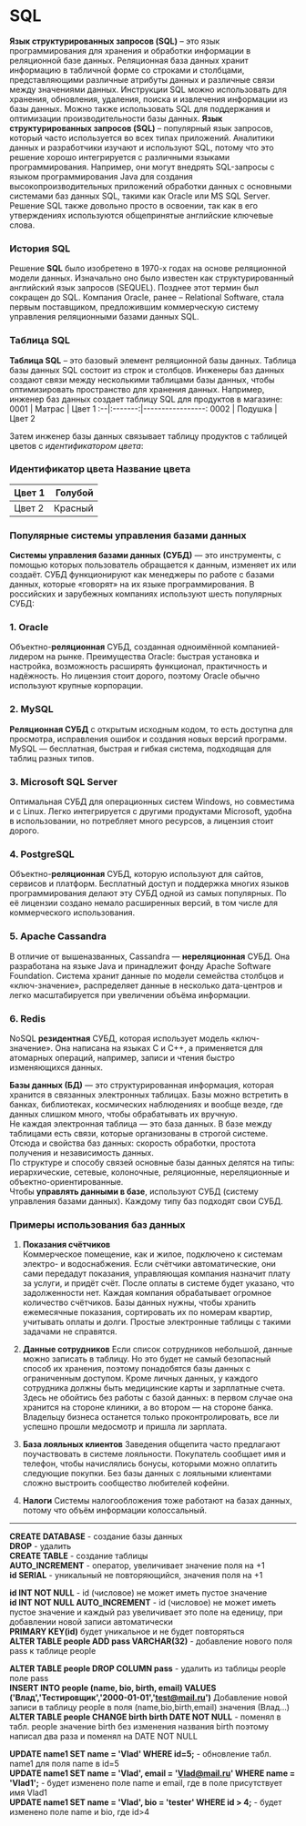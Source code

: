 # SQL
**Язык структурированных запросов (SQL)** – это язык программирования для хранения и обработки информации в реляционной базе данных. Реляционная база данных хранит информацию в табличной форме со строками и столбцами, представляющими различные атрибуты данных и различные связи между значениями данных. Инструкции SQL можно использовать для хранения, обновления, удаления, поиска и извлечения информации из базы данных. Можно также использовать SQL для поддержания и оптимизации производительности базы данных.
**Язык структурированных запросов (SQL)** – популярный язык запросов, который часто используется во всех типах приложений. Аналитики данных и разработчики изучают и используют SQL, потому что это решение хорошо интегрируется с различными языками программирования. Например, они могут внедрять SQL-запросы с языком программирования Java для создания высокопроизводительных приложений обработки данных с основными системами баз данных SQL, такими как Oracle или MS SQL Server. Решение SQL также довольно просто в освоении, так как в его утверждениях используются общепринятые английские ключевые слова.
### История SQL 
Решение **SQL** было изобретено в 1970-х годах на основе реляционной модели данных. Изначально оно было известен как структурированный английский язык запросов (SEQUEL). Позднее этот термин был сокращен до SQL. Компания Oracle, ранее – Relational Software, стала первым поставщиком, предложившим коммерческую систему управления реляционными базами данных SQL.
### Таблица SQL
**Таблица SQL** – это базовый элемент реляционной базы данных. Таблица базы данных SQL состоит из строк и столбцов. Инженеры баз данных создают связи между несколькими таблицами базы данных, чтобы оптимизировать пространство для хранения данных.
Например, инженер баз данных создает таблицу SQL для продуктов в магазине: 
0001 | Матрас | Цвет 1 
:--|:-------:|-----------------:
0002 | Подушка | Цвет 2

Затем инженер базы данных связывает таблицу продуктов с таблицей цветов с *идентификатором цвета*:
### Идентификатор цвета Название цвета 
Цвет 1 | Голубой 
:--|-----------------:
Цвет 2 | Красный

### Популярные системы управления базами данных   
**Системы управления базами данных (СУБД)** — это инструменты, с помощью которых пользователь обращается к данным, изменяет их или создаёт. СУБД функционируют как менеджеры по работе с базами данных, которые «говорят» на их языке программирования. В российских и зарубежных компаниях используют шесть популярных СУБД:
### 1. Oracle
Объектно-**реляционная** СУБД, созданная одноимённой компанией-лидером на рынке. Преимущества Oracle: быстрая установка и настройка, возможность расширять функционал, практичность и надёжность. Но лицензия стоит дорого, поэтому Oracle обычно используют крупные корпорации.
### 2. MySQL  
**Реляционная СУБД** с открытым исходным кодом, то есть доступна для просмотра, исправления ошибок и создания новых версий программ. MySQL — бесплатная, быстрая и гибкая система, подходящая для таблиц разных типов.  
### 3. Microsoft SQL Server  
Оптимальная СУБД для операционных систем Windows, но совместима и с Linux. Легко интегрируется с другими продуктами Microsoft, удобна в использовании, но потребляет много ресурсов, а лицензия стоит дорого.   
### 4. PostgreSQL   
Объектно-**реляционная** СУБД, которую используют для сайтов, сервисов и платформ. Бесплатный доступ и поддержка многих языков программирования делают эту СУБД одной из самых популярных. По её лицензии создано немало расширенных версий, в том числе для коммерческого использования.   
### 5. Apache Cassandra   
В отличие от вышеназванных, Cassandra — **нереляционная** СУБД. Она разработана на языке Java и принадлежит фонду Apache Software Foundation. Система хранит данные по модели семейства столбцов и «ключ-значение», распределяет данные в несколько дата-центров и легко масштабируется при увеличении объёма информации.   
### 6. Redis   
NoSQL **резидентная** СУБД, которая использует модель «ключ-значение». Она написана на языках C и C++, а применяется для атомарных операций, например, записи и чтения быстро изменяющихся данных.   

**Базы данных (БД)** — это структурированная информация, которая хранится в связанных электронных таблицах. Базы можно встретить в банках, библиотеках, космических наблюдениях и вообще везде, где данных слишком много, чтобы обрабатывать их вручную.   
Не каждая электронная таблица — это база данных. В базе между таблицами есть связи, которые организованы в строгой системе. Отсюда и свойства баз данных: скорость обработки, простота получения и независимость данных.   
По структуре и способу связей основные базы данных делятся на типы: иерархические, сетевые, колоночные, реляционные, нереляционные и объектно-ориентированные.   
Чтобы **управлять данными в базе**, используют СУБД (систему управления базами данных). Каждому типу баз подходят свои СУБД.   
### Примеры использования баз данных   
1. **Показания счётчиков**      
Коммерческое помещение, как и жилое, подключено к системам электро- и водоснабжения. Если счётчики автоматические, они сами передадут показания, управляющая компания назначит плату за услуги, и придёт счёт. После оплаты в системе будет указано, что задолженности нет. Каждая компания обрабатывает огромное количество счётчиков. Базы данных нужны, чтобы хранить ежемесячные показания, сортировать их по номерам квартир, учитывать оплаты и долги. Простые электронные таблицы с такими задачами не справятся.   

2. **Данные сотрудников**
Если список сотрудников небольшой, данные можно записать в таблицу. Но это будет не самый безопасный способ их хранения, поэтому понадобятся базы данных с ограниченным доступом. Кроме личных данных, у каждого сотрудника должны быть медицинские карты и зарплатные счета. Здесь не обойтись без работы с базой данных: в первом случае она хранится на стороне клиники, а во втором — на стороне банка. Владельцу бизнеса останется только проконтролировать, все ли успешно прошли медосмотр и пришла ли зарплата.        

3. **База лояльных клиентов**
Заведения общепита часто предлагают поучаствовать в системе лояльности. Покупатель сообщает имя и телефон, чтобы начислялись бонусы, которыми можно оплатить следующие покупки. Без базы данных с лояльными клиентами сложно выстроить сообщество любителей кофейни. 

4. **Налоги**
Системы налогообложения тоже работают на базах данных, потому что объём информации колоссальный. 
______

**CREATE DATABASE** - создание базы данных  
**DROP** - удалить  
**CREATE TABLE** - создание таблицы  
**AUTO_INCREMENT** - оператор, увеличивает значение поля на +1  
**id SERIAL** - уникальный не повторяющийся, значения поля на +1   

**id INT NOT NULL** - id (числовое) не может иметь пустое значение   
**id INT NOT NULL AUTO_INCREMENT** - id (числовое) не может иметь пустое значение и каждый раз увеличивает это поле на еденицу, при добавлении новой записи автоматически    
**PRIMARY KEY(id)** будет уникальное и не будет повторяться    
**ALTER TABLE people ADD pass VARCHAR(32)** - добавление нового поля pass к таблице people   
   
**ALTER TABLE people DROP COLUMN pass** -  удалить из таблицы people поле pass    
**INSERT INTO people (name, bio, birth, email) VALUES ('Влад','Тестировщик','2000-01-01','test@mail.ru')**   Добавление новой записи в таблицу people в поля (name,bio,birth,email) значения (Влад...)   
**ALTER TABLE people CHANGE birth birth DATE NOT NULL** - поменял в табл. people значение birth без изменения названия birth поэтому написал два раза и поменял на DATE NOT NULL  

**UPDATE name1 SET name = 'Vlad' WHERE id=5;**  - обновление табл. name1 для поля name в id=5  
**UPDATE name1 SET name = 'Vlad', email = 'Vlad@mail.ru' WHERE name = 'Vlad1';**   - будет изменено поле name и email, где в поле присутствует имя Vlad1      
**UPDATE name1 SET name = 'Vlad', bio = 'tester' WHERE id > 4;**    -  будет изменено поле name и bio, где id>4   
